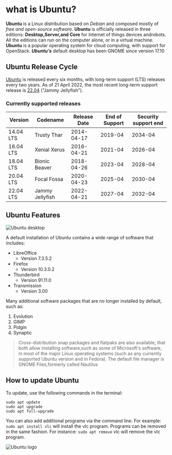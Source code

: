 # what is Ubuntu? 
**Ubuntu** is a Linux distribution based on *Debian* and composed mostly of *free and open-source software*. **Ubuntu** is officially released in three editions: **Desktop,Server,and Core** for Internet of things devices androbots. All the editions can run on the computer alone, or in a virtual machine. **Ubuntu** is a popular operating system for cloud computing, with support for OpenStack. ***Ubuntu's*** default desktop has been GNOME since version 17.10

## Ubuntu Release Cycle
[Ubuntu](https://ubuntu.com) is released every six months, with long-term support (LTS) releases every two years. As of 21 April 2022, the most recent long-term support release is [22.04](https://ubuntu.com/download/desktop) ("Jammy Jellyfish").


### Currently supported releases

| Version   | Codename        | Release Date | End of Support | Security support end |
| --------- | --------------- | ------------ | -------------- | -------------------- |
| 14.04 LTS | Trusty Thar     | 2014-04-17   | 2019-04        | 2034-04              |
| 16.04 LTS | Xenial Xerus    | 2016-04-21   | 2021-04        | 2026-04              |
| 18.04 LTS | Bionic Beaver   | 2018-04-26   | 2023-04        | 2028-04              |
| 20.04 LTS | Focal Fossa     | 2020-04-23   | 2025-04        | 2030-04              |
| 22.04 LTS | Jammy Jellyfish | 2022-04-21   | 2027-04        | 2032-04              |
## Ubuntu Features 

![Ubuntu desktop](whatisubuntu/ubuntu-desktop.png)

A default installation of Ubuntu contains a wide range of software that includes:
  * LibreOffice
    * Version 7.3.5.2
  * Firefox
    * Version 10.3.0.2
  * Thunderbird
    * Version 91.11.0
  * Transmission 
    * Version 3.00
  
  Many additional software packages that are no longer installed by default, such as: 

1. Evolution 
2. GIMP
3. Pidgin
4. Synaptic

>  Cross-distribution snap packages and flatpaks are also available, that both allow installing software,such as some of Microsoft's software, in most of the major Linux operating systems (such as any currently supported Ubuntu version and in Fedora). The default file manager is GNOME Files,formerly called Nautilus


## How to update Ubuntu 

To update, use the following commands in the terminal: 
```
sudo apt update 
sudo apt upgrade 
sudo apt full-upgrade
```
You can also add additional programs via the command line. For example: `sudo apt install vlc` will install the vlc program. Programs can be removed in the same fashion. For instance: `sudo apt remove` vlc will remove the vlc program.

![Ubuntu logo](whatisubuntu/ubuntu-logo.png)
